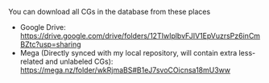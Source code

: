 You can download all CGs in the database from these places
- Google Drive: https://drive.google.com/drive/folders/12TIwIplbvFJIV1EpVuzrsPz6inCmBZtc?usp=sharing
- Mega (Directly synced with my local repository, will contain extra less-related and unlabeled CGs): https://mega.nz/folder/wkRjmaBS#B1eJ7svoCOicnsa18mU3ww 